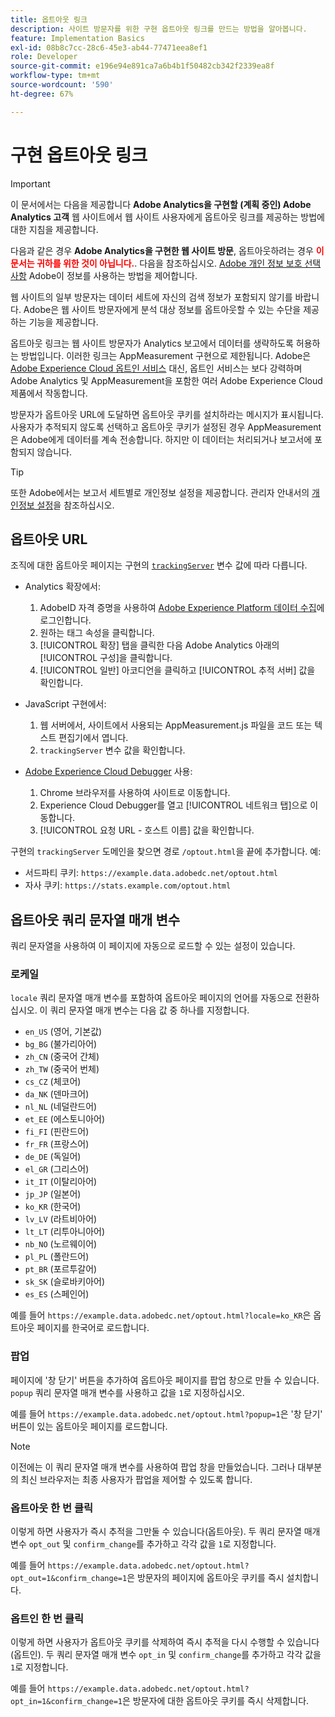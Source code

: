 ```yaml
---
title: 옵트아웃 링크
description: 사이트 방문자를 위한 구현 옵트아웃 링크를 만드는 방법을 알아봅니다.
feature: Implementation Basics
exl-id: 08b8c7cc-28c6-45e3-ab44-77471eea8ef1
role: Developer
source-git-commit: e196e94e891ca7a6b4b1f50482cb342f2339ea8f
workflow-type: tm+mt
source-wordcount: '590'
ht-degree: 67%

---
```


# 구현 옵트아웃 링크

>[!IMPORTANT]
>
> 이 문서에서는 다음을 제공합니다 **Adobe Analytics을 구현할 (계획 중인) Adobe Analytics 고객** 웹 사이트에서 웹 사이트 사용자에게 옵트아웃 링크를 제공하는 방법에 대한 지침을 제공합니다. <p><p>
> 다음과 같은 경우 **Adobe Analytics을 구현한 웹 사이트 방문**, 옵트아웃하려는 경우 **<span style="color:red">이 문서는 귀하를 위한 것이 아닙니다.</span>**. 다음을 참조하십시오. [Adobe 개인 정보 보호 선택 사항](https://www.adobe.com/kr/privacy/opt-out.html) Adobe이 정보를 사용하는 방법을 제어합니다.

웹 사이트의 일부 방문자는 데이터 세트에 자신의 검색 정보가 포함되지 않기를 바랍니다. Adobe은 웹 사이트 방문자에게 분석 대상 정보를 옵트아웃할 수 있는 수단을 제공하는 기능을 제공합니다.

옵트아웃 링크는 웹 사이트 방문자가 Analytics 보고에서 데이터를 생략하도록 허용하는 방법입니다. 이러한 링크는 AppMeasurement 구현으로 제한됩니다. Adobe은 [Adobe Experience Cloud 옵트인 서비스](https://experienceleague.adobe.com/docs/id-service/using/implementation/opt-in-service/optin-overview.html?lang=ko-KR) 대신, 옵트인 서비스는 보다 강력하며 Adobe Analytics 및 AppMeasurement을 포함한 여러 Adobe Experience Cloud 제품에서 작동합니다.

방문자가 옵트아웃 URL에 도달하면 옵트아웃 쿠키를 설치하라는 메시지가 표시됩니다. 사용자가 추적되지 않도록 선택하고 옵트아웃 쿠키가 설정된 경우 AppMeasurement은 Adobe에게 데이터를 계속 전송합니다. 하지만 이 데이터는 처리되거나 보고서에 포함되지 않습니다.

>[!TIP]
>
>또한 Adobe에서는 보고서 세트별로 개인정보 설정을 제공합니다. 관리자 안내서의 [개인정보 설정](/help/admin/admin/c-manage-report-suites/c-edit-report-suites/general/privacy-settings.md)을 참조하십시오.

## 옵트아웃 URL

조직에 대한 옵트아웃 페이지는 구현의 [`trackingServer`](../vars/config-vars/trackingserver.md) 변수 값에 따라 다릅니다.

* Analytics 확장에서:
   1. AdobeID 자격 증명을 사용하여 [Adobe Experience Platform 데이터 수집](https://experience.adobe.com/data-collection)에 로그인합니다.
   1. 원하는 태그 속성을 클릭합니다.
   1. [!UICONTROL 확장] 탭을 클릭한 다음 Adobe Analytics 아래의 [!UICONTROL 구성]을 클릭합니다.
   1. [!UICONTROL 일반] 아코디언을 클릭하고 [!UICONTROL 추적 서버] 값을 확인합니다.

* JavaScript 구현에서:
   1. 웹 서버에서, 사이트에서 사용되는 AppMeasurement.js 파일을 코드 또는 텍스트 편집기에서 엽니다.
   1. `trackingServer` 변수 값을 확인합니다.

* [Adobe Experience Cloud Debugger](https://experienceleague.adobe.com/docs/experience-platform/debugger/home.html) 사용:
   1. Chrome 브라우저를 사용하여 사이트로 이동합니다.
   1. Experience Cloud Debugger를 열고 [!UICONTROL 네트워크 탭]으로 이동합니다.
   1. [!UICONTROL 요청 URL - 호스트 이름] 값을 확인합니다.

구현의 `trackingServer` 도메인을 찾으면 경로 `/optout.html`을 끝에 추가합니다. 예:

* 서드파티 쿠키: `https://example.data.adobedc.net/optout.html`
* 자사 쿠키: `https://stats.example.com/optout.html`

## 옵트아웃 쿼리 문자열 매개 변수

쿼리 문자열을 사용하여 이 페이지에 자동으로 로드할 수 있는 설정이 있습니다.

### 로케일

`locale` 쿼리 문자열 매개 변수를 포함하여 옵트아웃 페이지의 언어를 자동으로 전환하십시오. 이 쿼리 문자열 매개 변수는 다음 값 중 하나를 지정합니다.

* `en_US` (영어, 기본값)
* `bg_BG` (불가리아어)
* `zh_CN` (중국어 간체)
* `zh_TW` (중국어 번체)
* `cs_CZ` (체코어)
* `da_NK` (덴마크어)
* `nl_NL` (네덜란드어)
* `et_EE` (에스토니아어)
* `fi_FI` (핀란드어)
* `fr_FR` (프랑스어)
* `de_DE` (독일어)
* `el_GR` (그리스어)
* `it_IT` (이탈리아어)
* `jp_JP` (일본어)
* `ko_KR` (한국어)
* `lv_LV` (라트비아어)
* `lt_LT` (리투아니아어)
* `nb_NO` (노르웨이어)
* `pl_PL` (폴란드어)
* `pt_BR` (포르투갈어)
* `sk_SK` (슬로바키아어)
* `es_ES` (스페인어)

예를 들어 `https://example.data.adobedc.net/optout.html?locale=ko_KR`은 옵트아웃 페이지를 한국어로 로드합니다.

### 팝업

페이지에 &#39;창 닫기&#39; 버튼을 추가하여 옵트아웃 페이지를 팝업 창으로 만들 수 있습니다. `popup` 쿼리 문자열 매개 변수를 사용하고 값을 `1`로 지정하십시오.

예를 들어 `https://example.data.adobedc.net/optout.html?popup=1`은 &#39;창 닫기&#39; 버튼이 있는 옵트아웃 페이지를 로드합니다.

>[!NOTE]
>
>이전에는 이 쿼리 문자열 매개 변수를 사용하여 팝업 창을 만들었습니다. 그러나 대부분의 최신 브라우저는 최종 사용자가 팝업을 제어할 수 있도록 합니다.

### 옵트아웃 한 번 클릭

이렇게 하면 사용자가 즉시 추적을 그만둘 수 있습니다(옵트아웃). 두 쿼리 문자열 매개 변수 `opt_out` 및 `confirm_change`를 추가하고 각각 값을 `1`로 지정합니다.

예를 들어 `https://example.data.adobedc.net/optout.html?opt_out=1&confirm_change=1`은 방문자의 페이지에 옵트아웃 쿠키를 즉시 설치합니다.

### 옵트인 한 번 클릭

이렇게 하면 사용자가 옵트아웃 쿠키를 삭제하여 즉시 추적을 다시 수행할 수 있습니다(옵트인). 두 쿼리 문자열 매개 변수 `opt_in` 및 `confirm_change`를 추가하고 각각 값을 `1`로 지정합니다.

예를 들어 `https://example.data.adobedc.net/optout.html?opt_in=1&confirm_change=1`은 방문자에 대한 옵트아웃 쿠키를 즉시 삭제합니다.
